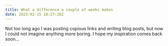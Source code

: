 ```yaml
---
title: What a difference a couple of weeks makes
date: 2023-02-15 18:27:26Z
---
```


﻿Not too long ago I was posting copious links and writing blog posts, but now I could not imagine anything more boring. I hope my inspiration comes back soon...
